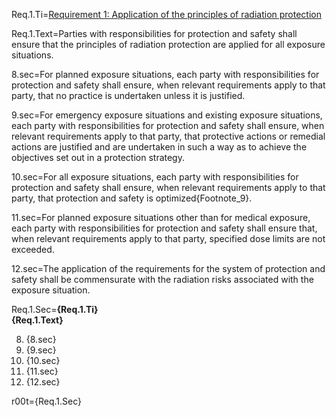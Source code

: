 Req.1.Ti=<a href="i.php?v=d&f=G/Org-IAEA-Safety-GSR3-CmA/Requirement/1_v0.md">Requirement 1: Application of the principles of radiation protection</a>

Req.1.Text=Parties with responsibilities for protection and safety shall ensure that the principles of radiation protection are applied for all exposure situations.

8.sec=For planned exposure situations, each party with responsibilities for protection and safety shall ensure, when relevant requirements apply to that party, that no practice is undertaken unless it is justified.

9.sec=For emergency exposure situations and existing exposure situations, each party with responsibilities for protection and safety shall ensure, when relevant requirements apply to that party, that protective actions or remedial actions are justified and are undertaken in such a way as to achieve the objectives set out in a protection strategy.

10.sec=For all exposure situations, each party with responsibilities for protection and safety shall ensure, when relevant requirements apply to that party, that protection and safety is optimized{Footnote_9}.

11.sec=For planned exposure situations other than for medical exposure, each party with responsibilities for protection and safety shall ensure that, when relevant requirements apply to that party, specified dose limits are not exceeded.

12.sec=The application of the requirements for the system of protection and safety shall be commensurate with the radiation risks associated with the exposure situation.

Req.1.Sec=<b>{Req.1.Ti}</b><br><b>{Req.1.Text}</b><ol start=8><li>{8.sec}<li>{9.sec}<li>{10.sec}<li>{11.sec}<li>{12.sec}</ol>

r00t={Req.1.Sec}
